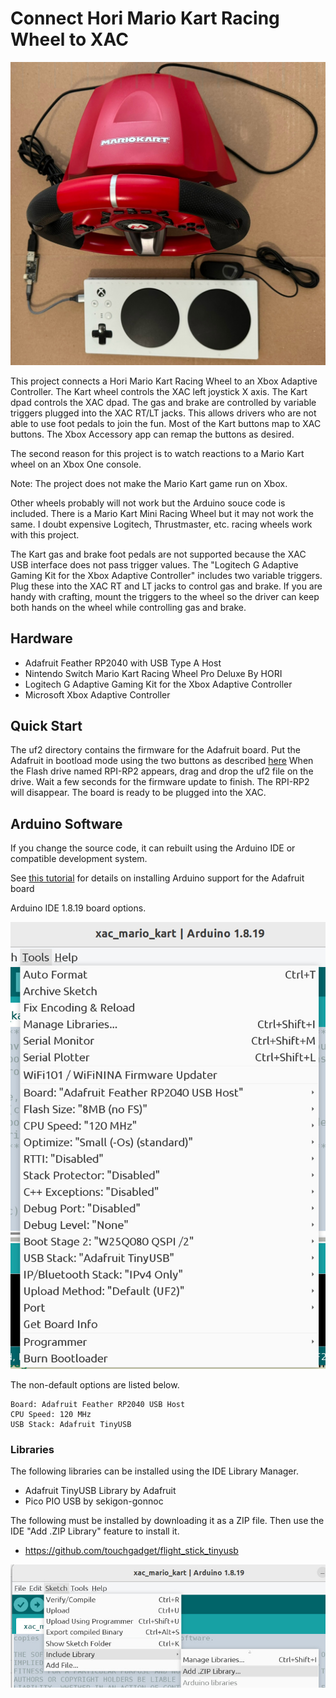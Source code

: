 # Connect Hori Mario Kart Racing Wheel to XAC

![Photo of Mario Kart wheel connected to XAC](./images/xac_mario_kart.jpg)

This project connects a Hori Mario Kart Racing Wheel to an Xbox Adaptive
Controller. The Kart wheel controls the XAC left joystick X axis. The Kart
dpad controls the XAC dpad. The gas and brake are controlled by variable
triggers plugged into the XAC RT/LT jacks. This allows drivers who are not able
to use foot pedals to join the fun. Most of the Kart buttons map to XAC buttons.
The Xbox Accessory app can remap the buttons as desired.

The second reason for this project is to watch reactions to a Mario Kart wheel
on an Xbox One console.

Note: The project does not make the Mario Kart game run on Xbox.

Other wheels probably will not work but the Arduino souce code is included.
There is a Mario Kart Mini Racing Wheel but it may not work the same. I doubt
expensive Logitech, Thrustmaster, etc. racing wheels work with this project.

The Kart gas and brake foot pedals are not supported because the XAC USB
interface does not pass trigger values. The "Logitech G Adaptive Gaming Kit for
the Xbox Adaptive Controller" includes two variable triggers. Plug these into
the XAC RT and LT jacks to control gas and brake. If you are handy with
crafting, mount the triggers to the wheel so the driver can keep both hands on
the wheel while controlling gas and brake.

## Hardware

* Adafruit Feather RP2040 with USB Type A Host
* Nintendo Switch Mario Kart Racing Wheel Pro Deluxe By HORI
* Logitech G Adaptive Gaming Kit for the Xbox Adaptive Controller
* Microsoft Xbox Adaptive Controller

## Quick Start

The uf2 directory contains the firmware for the Adafruit board.
Put the Adafruit in bootload mode using the two buttons as described
[here](https://learn.adafruit.com/adafruit-feather-rp2040-with-usb-type-a-host/pinouts#buttons-and-rst-pin-3143253)
When the Flash drive named RPI-RP2 appears, drag and drop the uf2 file on the drive.
Wait a few seconds for the firmware update to finish. The RPI-RP2 will disappear.
The board is ready to be plugged into the XAC.

## Arduino Software

If you change the source code, it can rebuilt using the Arduino IDE or
compatible development system.

See [this
tutorial](https://learn.adafruit.com/adafruit-feather-rp2040-with-usb-type-a-host/arduino-ide-setup)
for details on installing Arduino support for the Adafruit board

Arduino IDE 1.8.19 board options. 

![Board options](./images/options.jpg)

The non-default options are listed below.

```
Board: Adafruit Feather RP2040 USB Host
CPU Speed: 120 MHz
USB Stack: Adafruit TinyUSB
```

### Libraries

The following libraries can be installed using the IDE Library Manager.

* Adafruit TinyUSB Library by Adafruit
* Pico PIO USB by sekigon-gonnoc

The following must be installed by downloading it as a ZIP file. Then use the
IDE "Add .ZIP Library" feature to install it.

* https://github.com/touchgadget/flight_stick_tinyusb

![Add .ZIP Library screen cap](./images/add_zip.jpg)
